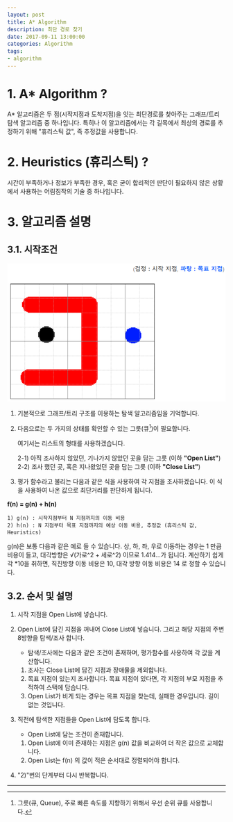 ```yaml
---
layout: post
title: A* Algorithm
description: 최단 경로 찾기
date: 2017-09-11 13:00:00
categories: Algorithm
tags:
- algorithm
---
```


# 1. A* Algorithm ?

A* 알고리즘은 두 점(시작지점과 도착지점)을 잇는 최단경로를 찾아주는 그래프/트리 탐색 알고리즘 중 하나입니다.
특히나 이 알고리즘에서는 각 길목에서 최상의 경로를 추정하기 위해 "휴리스틱 값", 즉 추정값을 사용합니다.

# 2. Heuristics (휴리스틱) ?

시간이 부족하거나 정보가 부족한 경우, 혹은 굳이 합리적인 판단이 필요하지 않은 상황에서 사용하는 어림짐작의 기술 중 하나입니다.

# 3. 알고리즘 설명

## 3.1. 시작조건

![A* Algorithm : start status](/_assets/images/post/2017/0911_a-star-algorithm-01.png)

1) 기본적으로 그래프/트리 구조를 이용하는 탐색 알고리즘임을 기억합니다.
2) 다음으로는 두 가지의 상태를 확인할 수 있는 그릇(큐[^1])이 필요합니다.

    여기서는 리스트의 형태를 사용하겠습니다. 
    
    2-1) 아직 조사하지 않았던, 기나가지 않았던 곳을 담는 그릇 (이하 **"Open List"**)
    2-2) 조사 했던 곳, 혹은 지나왔었던 곳을 담는 그릇 (이하 **"Close List"**)


3) 평가 함수라고 불리는 다음과 같은 식을 사용하여 각 지점을 조사하겠습니다. 이 식을 사용하여 나온 값으로 최단거리를 판단하게 됩니다.

**f(n) = g(n) + h(n)**

    1) g(n) : 시작지점부터 N 지점까지의 이동 비용
    2) h(n) : N 지점부터 목표 지점까지의 예상 이동 비용, 추정값 (휴리스틱 값, Heuristics)

g(n)은 보통 다음과 같은 예로 들 수 있습니다.
상, 하, 좌, 우로 이동하는 경우는 1 만큼 비용이 들고, 대각방향은 √(가로^2 + 세로^2) 이므로 1.414...가 됩니다. 
계산하기 쉽게 각 *10을 취하면, 직진방향 이동 비용은 10, 대각 방향 이동 비용은 14 로 정할 수 있습니다.

## 3.2. 순서 및 설명

1) 시작 지점을 Open List에 넣습니다.

2) Open List에 담긴 지점을 꺼내어 Close List에 넣습니다. 그리고 해당 지점의 주변 8방향을 탐색/조사 합니다.
 
    * 탐색/조사에는 다음과 같은 조건이 존재하며, 평가함수를 사용하여 각 값을 계산합니다.
    1) 조사는 Close List에 담긴 지점과 장애물을 제외합니다.
    2) 목표 지점이 있는지 조사합니다. 목표 지점이 있다면, 각 지점의 부모 지점을 추적하여 스택에 담습니다.
    3) Open List가 비게 되는 경우는 목표 지점을 찾는데, 실패한 경우입니다. 길이 없는 것입니다.

3) 직전에 탐색한 지점들을 Open List에 담도록 합니다.

    * Open List에 담는 조건이 존재합니다.
    1) Open List에 이미 존재하는 지점은 g(n) 값을 비교하여 더 작은 값으로 교체합니다.
    2) Open List는 f(n) 의 값이 적은 순서대로 정렬되어야 합니다.

4) "2)"번의 단계부터 다시 반복합니다.

---

[^1]: 그릇(큐, Queue), 주로 빠른 속도를 지향하기 위해서 우선 순위 큐를 사용합니다.